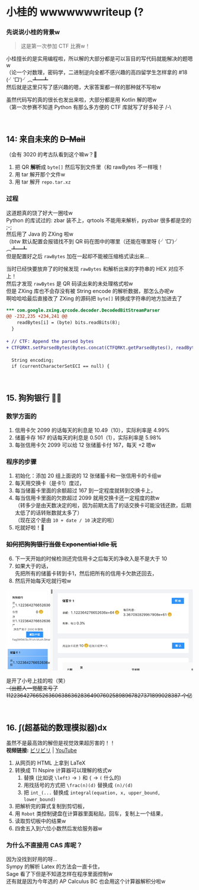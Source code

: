 # 小桂的 wwwwwwwriteup (?

### 先说说小桂的背景w

> 这是第一次参加 CTF 比赛w！

小桂擅长的是实用编程啦，所以解的大部分都是可以盲目的写代码就能解决的题嗯w  
（论一个对数理，密码学，二进制逆向全都不感兴趣的高四留学生怎样拿的 #18 (╯‵□′)╯︵┻━┻  
然后就是这里只写了感兴趣的嗯，大家答案都一样的那种就不写啦w

虽然代码写的真的很长也发出来啦，大部分都是用 Kotlin 解的嗯w  
（第一次参赛不知道 Python 有那么多方便的 CTF 库就写了好多轮子 /-\

<br>

## 14: 来自未来的 ~~D-Mail~~

（会有 3020 的考古队看到这个嘛w？:thinking:

1. 把 QR **解析**成 `byte[]` 然后写到文件里（和 rawBytes 不一样哦！
2. 用 tar 解开那个文件w
3. 用 tar 解开 `repo.tar.xz`

### 过程

这道题真的饶了好大一圈哇w  
Python 的库试过的: zbar 装不上，qrtools 不能用来解析，pyzbar 很多都是空的 ;-;  
然后用了 Java 的 ZXing 啦w  
（btw 默认配置会报错找不到 QR 码在图中的哪里（还能在哪里呀 (╯‵□′)╯︵┻━┻  
但是配置好之后 `rawBytes` 加在一起却不能被压缩格式读出来...

当时已经快要放弃了的时候发现 `rawBytes` 和解析出来的字符串的 HEX 对应不上！  
然后才发现 `rawBytes` 是 QR 码读出来的未处理格式啦w  
但是 ZXing 库也不会存没有被 String encode 的解析数据，那怎么办呢w  
啊哈哈哈最后直接改了 ZXing 的源码把 `byte[]` 转换成字符串的地方加进去了

```diff
*** com.google.zxing.qrcode.decoder.DecodedBitStreamParser
@@ -232,235 +234,241 @@
    readBytes[i] = (byte) bits.readBits(8);
  }

+ // CTF: Append the parsed bytes
+ CTFQRKt.setParsedBytes(Bytes.concat(CTFQRKt.getParsedBytes(), readBytes));

  String encoding;
  if (currentCharacterSetECI == null) {
```

<br>

## 15. 狗狗银行 🐶🏦

### 数学方面的

1. 信用卡欠 2099 的话每天的利息是 10.49（10），实际利率是 4.99%
2. 储蓄卡存 167 的话每天的利息是 0.501（1），实际利率是 5.98% 
3. 每张信用卡欠 2099 可以给 12 张储蓄卡付 167，每天 +2 嗯w

### 程序的步骤

1. 初始化：添加 20 组上面说的 12 张储蓄卡和一张信用卡的卡组w
2. 每天用交换卡（是卡1）度过，
3. 每当储蓄卡里面的余额超过 167 到一定程度就转到交换卡上，
4. 每当信用卡里面的欠款超过 2099 就用交换卡还一定程度的款w  
    （转多少是由天数决定的啦，因为前期太高了的话交换卡可能没钱还款，后期太低了的话转账数就太多了）  
    （现在这个是由 `10 + date / 10` 决定的啦）
5. 吃就好啦！🐷

### ~~如何把狗狗银行当做 Exponential Idle 玩~~

6. 下一天开始的时候检测还完信用卡之后每天的净收入是不是大于 10
7. 如果大于的话，  
先把所有的储蓄卡转到卡1，然后把所有的信用卡欠款还回去，
8. 然后开始每天吃就行啦w

![result](./images/15-result.png)

是开了小号上挂的啦（笑）  
~~（出题人一觉醒来亏了 11223642766526360638636283649076025898967827371899028387 个亿~~

<br>

## 16. ∫(超基础的数理模拟器)dx

虽然不是最高效的解但是视觉效果超厉害的！！  
**视频链接:** [ビリビリ](https://www.bilibili.com/video/BV16a411c7jN/) | [YouTube](https://youtu.be/8L2TkLmXngQ)

1. 从网页的 HTML 上拿到 LaTeX
2. 转换成 TI Nspire 计算器可以理解的格式w
   1. 替换 (比如说 `\left)` → `)` 和 `{` → `(` 什么的)
   2. 用找括号的方式把 `\frac(n)(d)` 替换成 `(n)/(d)`
   3. 把 `int_(...` 替换成 `integral(equation, x, upper_bound, lower_bound)`
3. 把解析完的算式复制到剪切板，
4. 用 `Robot` 类控制键盘在计算器里面粘贴，回车，复制上一个结果，
5. 读取剪切板中的结果w
6. 四舍五入到六位小数然后发给服务器w

### 为什么不直接用 CAS 库呢？

因为没找到好用的呀...  
Sympy 的解析 Latex 的方法会一直卡住，  
Sage 看了下但是不知道怎样在程序里面控制w  
还有就是因为今年选的 AP Calculus BC 也会用这个计算器解积分啦w

